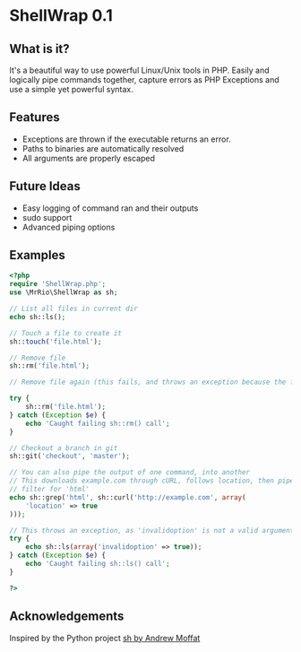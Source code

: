 ShellWrap 0.1
==================

What is it?
------------------

It's a beautiful way to use powerful Linux/Unix tools in PHP. Easily and logically pipe commands together,
capture errors as PHP Exceptions and use a simple yet powerful syntax. 

Features 
------------------

* Exceptions are thrown if the executable returns an error.
* Paths to binaries are automatically resolved
* All arguments are properly escaped

Future Ideas
-------------------

* Easy logging of command ran and their outputs
* sudo support
* Advanced piping options

Examples
------------------

```php
<?php 
require 'ShellWrap.php';
use \MrRio\ShellWrap as sh;

// List all files in current dir
echo sh::ls();

// Touch a file to create it
sh::touch('file.html');

// Remove file
sh::rm('file.html');

// Remove file again (this fails, and throws an exception because the file doesn't exist)

try {
	sh::rm('file.html');
} catch (Exception $e) {
	echo 'Caught failing sh::rm() call';
}

// Checkout a branch in git
sh::git('checkout', 'master');

// You can also pipe the output of one command, into another
// This downloads example.com through cURL, follows location, then pipes through grep to 
// filter for 'html'
echo sh::grep('html', sh::curl('http://example.com', array(
	'location' => true
)));

// This throws an exception, as 'invalidoption' is not a valid argument
try {
	echo sh::ls(array('invalidoption' => true));
} catch (Exception $e) {
	echo 'Caught failing sh::ls() call';
}

?>
```

Acknowledgements
--------------------

Inspired by the Python project [sh by Andrew Moffat](http://pypi.python.org/pypi/sh)